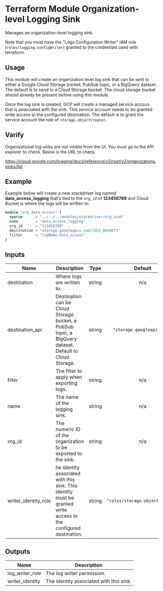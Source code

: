 # Terraform Module Organization-level Logging Sink
Manages an organization-level logging sink.

Note that you must have the "Logs Configuration Writer" IAM role (<code>roles/logging.configWriter</code>) granted to the credentials used wtih terraform.

## Usage
This module will create an organization level log sink that can be sent to either a Google Cloud Storage bucket, PubSub topic, or a BigQuery dataset. The default is to send to a Cloud Storage bucket. The cloud storage bucket should already be present before using this module.

Once the log sink is created, GCP will create a managed service accoun that is associated with the sink. This service account needs to be granted write access to the configured destination. The default is to grant the service account the role of <code>storage.objectCreator</code>.

## Varify
Organizational log sinks are not visible from the UI. You must go to the API explorer to check. Below is the URL to check.

https://cloud.google.com/logging/docs/reference/v2/rest/v2/organizations.sinks/list


## Example
Example below will create a new stackdriver log named <b>data_access_logging</b> that's tied to the <code>org_id</code> of <b>123456789</b> and Cloud Bucket is where the logs will be written to.
```terraform
module "org_data_access" {
  source      = "../../../modules/stackdriver/org_sink"
  name        = "data_access_logging"
  org_id      = "123456789"
  destination = "storage.googleapis.com/[GCS_BUCKET]"
  filter      = "logName:data_access"
}
```
## Inputs

| Name | Description | Type | Default | Required |
|------|-------------|:----:|:-----:|:-----:|
| destination | Where logs are written to. | string | n/a | yes |
| destination\_api | Destination can be Cloud Storage bucket, a PubSub topic, a BigQuery dataset. Default to Cloud Storage. | string | `"storage.googleapis.com"` | no |
| filter | The filter to apply when exporting logs. | string | n/a | yes |
| name | The name of the logging sink. | string | n/a | yes |
| org\_id | The numeric ID of the organization to be exported to the sink. | string | n/a | yes |
| writer\_identity\_role | he identity associated with this sink. This identity must be granted write access to the configured destination. | string | `"roles/storage.objectCreator"` | no |

## Outputs

| Name | Description |
|------|-------------|
| log\_writer\_role | The log writer permission. |
| writer\_identity | The identity associated with this sink. |